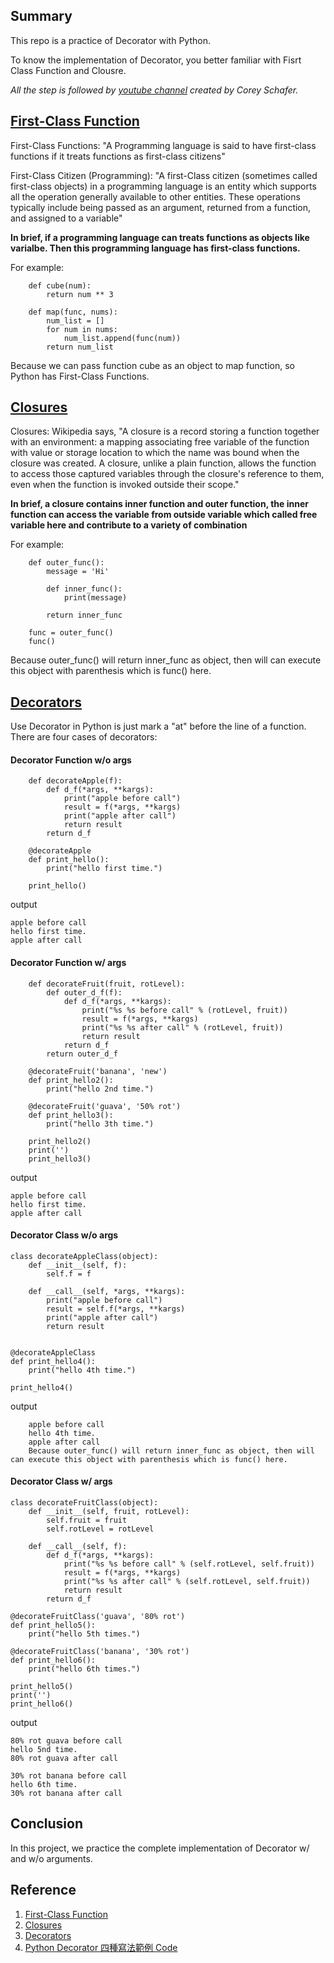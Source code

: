 ## Summary

This repo is a practice of Decorator with Python.

To know the implementation of Decorator, you better familiar with Fisrt Class Function and Clousre.

*All the step is followed by [youtube channel](https://www.youtube.com/channel/UCCezIgC97PvUuR4_gbFUs5g) created by Corey Schafer.*

## [First-Class Function](https://www.youtube.com/watch?v=kr0mpwqttM0&t=10s)

First-Class Functions:
"A Programming language is said to have first-class functions if it treats functions as first-class citizens"

First-Class Citizen (Programming):
"A first-Class citizen (sometimes called first-class objects) in a programming language is an entity which supports all the operation generally available to other entities. These operations typically include being passed as an argument, returned from a function, and assigned to a variable"

**In brief, if a programming language can treats functions as objects like varialbe. Then this programming language has first-class functions.**

For example:
 
```   
    def cube(num):
        return num ** 3

    def map(func, nums):
        num_list = []
        for num in nums:
            num_list.append(func(num))
        return num_list
```

Because we can pass function cube as an object to map function, so Python has First-Class Functions.

## [Closures](https://www.youtube.com/watch?v=swU3c34d2NQ&pbjreload=10)

Closures:
Wikipedia says, "A closure is a record storing a function together with an environment: a mapping associating free variable of the function with value or storage location to which the name was bound when the closure was created. A closure, unlike a plain function, allows the function to access those captured variables through the closure's reference to them, even when the function is invoked outside their scope."

**In brief, a closure contains inner function and outer function, the inner function can access the variable from outside variable which called free variable here and contribute to a variety of combination**

For example:
 
```   
    def outer_func():
        message = 'Hi'

        def inner_func():
            print(message)

        return inner_func

    func = outer_func()
    func()
```

Because outer_func() will return inner_func as object, then will can execute this object with parenthesis which is func() here.

## [Decorators](https://www.youtube.com/watch?v=FsAPt_9Bf3U&t=212s)

Use Decorator in Python is just mark a "at" before the line of a function. There are four cases of decorators:

#### Decorator Function w/o args
```
    def decorateApple(f):
        def d_f(*args, **kargs):
            print("apple before call")
            result = f(*args, **kargs)
            print("apple after call")
            return result
        return d_f

    @decorateApple
    def print_hello():
        print("hello first time.")

    print_hello()
```

output
```
apple before call
hello first time.
apple after call
```

#### Decorator Function w/ args
```
    def decorateFruit(fruit, rotLevel):
        def outer_d_f(f):
            def d_f(*args, **kargs):
                print("%s %s before call" % (rotLevel, fruit))
                result = f(*args, **kargs)
                print("%s %s after call" % (rotLevel, fruit))
                return result
            return d_f
        return outer_d_f

    @decorateFruit('banana', 'new')
    def print_hello2():
        print("hello 2nd time.")

    @decorateFruit('guava', '50% rot')
    def print_hello3():
        print("hello 3th time.")

    print_hello2()
    print('')
    print_hello3()
```

output
```
apple before call
hello first time.
apple after call
```

#### Decorator Class w/o args
```
class decorateAppleClass(object):
    def __init__(self, f):
        self.f = f
    
    def __call__(self, *args, **kargs):
        print("apple before call")
        result = self.f(*args, **kargs)
        print("apple after call")
        return result


@decorateAppleClass
def print_hello4():
    print("hello 4th time.")

print_hello4()
```

output
```
    apple before call
    hello 4th time.
    apple after call
    Because outer_func() will return inner_func as object, then will can execute this object with parenthesis which is func() here.
```

#### Decorator Class w/ args
```
class decorateFruitClass(object):
    def __init__(self, fruit, rotLevel):
        self.fruit = fruit
        self.rotLevel = rotLevel

    def __call__(self, f):
        def d_f(*args, **kargs):
            print("%s %s before call" % (self.rotLevel, self.fruit))
            result = f(*args, **kargs)
            print("%s %s after call" % (self.rotLevel, self.fruit))
            return result
        return d_f

@decorateFruitClass('guava', '80% rot')
def print_hello5():
    print("hello 5th times.")

@decorateFruitClass('banana', '30% rot')
def print_hello6():
    print("hello 6th times.")

print_hello5()
print('')
print_hello6()
```

output
```
80% rot guava before call
hello 5nd time.
80% rot guava after call

30% rot banana before call
hello 6th time.
30% rot banana after call
```

## Conclusion

In this project, we practice the complete implementation of Decorator w/ and w/o arguments.

## Reference
1. [First-Class Function](https://www.youtube.com/watch?v=kr0mpwqttM0&t=10s)
2. [Closures](https://www.youtube.com/watch?v=swU3c34d2NQ&pbjreload=10)
3. [Decorators](https://www.youtube.com/watch?v=FsAPt_9Bf3U&t=212s)
4. [Python Decorator 四種寫法範例 Code](http://ot-note.logdown.com)